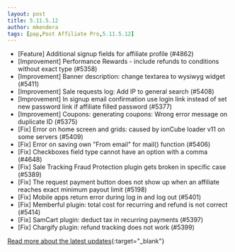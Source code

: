 ```yaml
---
layout: post
title: 5.11.5.12
author: mkendera
tags: [pap,Post Affiliate Pro,5.11.5.12]
---
```


- [Feature] Additional signup fields for affiliate profile (#4862)
- [Improvement] Performance Rewards - include refunds to conditions without exact type (#5358)
- [Improvement] Banner description: change textarea to wysiwyg widget (#5411)
- [Improvement] Sale requests log: Add IP to general search (#5408)
- [Improvement] In signup email confirmation use login link instead of set new password link if affiliate filled password (#5377)
- [Improvement] Coupons: generating coupons: Wrong error message on duplicate ID (#5375)
- [Fix] Error on home screen and grids: caused by ionCube loader v11 on some servers (#5409)
- [Fix] Error on saving own "From email" for mail() function (#5406)
- [Fix] Checkboxes field type cannot have an option with a comma (#4648)
- [Fix] Sale Tracking Fraud Protection plugin gets broken in specific case (#5389)
- [Fix] The request payment button does not show up when an affiliate reaches exact minimum payout limit (#5198)
- [Fix] Mobile apps return error during log in and log out (#5401)
- [Fix] Memberful plugin: total cost for recurring and refund is not correct (#5414)
- [Fix] SamCart plugin: deduct tax in recurring payments (#5397)
- [Fix] Chargify plugin: refund tracking does not work (#5399)

[Read more about the latest updates](https://www.postaffiliatepro.com/blog/5-11-5-12-and-5-11-8-1-improvement-and-bug-fixes/){:target="_blank"}

